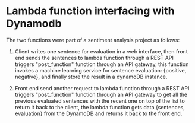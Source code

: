 # Lambda function interfacing with Dynamodb
The two functions were part of a sentiment analysis project as follows:

1) Client writes one sentence for evaluation in a web interface, then front end sends the sentences to lambda function through a REST API triggers "post_function" function through an API gateway, this function invokes a machine learning service for sentence evaluation: {positive, negative}, and finally store the result in a dynamoDB instance.

2) Front end send another request to lambda function through a REST API triggers "post_function" function through an API gateway to get all the previous evaluated sentences with the recent one on top of the list to return it back to the client, the lambda function gets data {sentences, evaluation} from the DynamoDB and returns it back to the front end.
